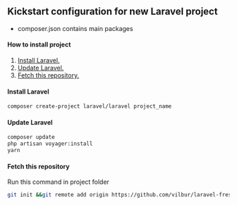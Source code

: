 ## Kickstart configuration for new Laravel project
- composer.json contains main packages

#### How to install project
1. [Install Laravel.](#install-laravel)<br>
2. [Update Laravel.](#update-laravel)<br>
3. [Fetch this repository.](#fetch-this-repository)<br>

#### Install Laravel
``` bash
composer create-project laravel/laravel project_name
```

#### Update Laravel
``` bash
composer update
php artisan voyager:install
yarn
```

#### Fetch this repository
Run this command in project folder
``` bash
git init &&git remote add origin https://github.com/vilbur/laravel-fresh.git &&git fetch --all &&git reset --hard origin/master &&git pull origin master
```

